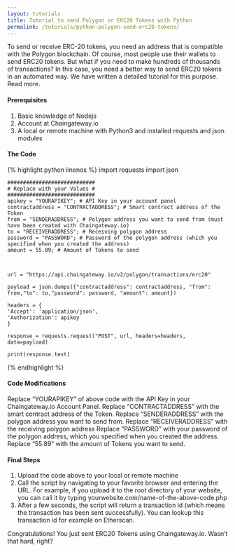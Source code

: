 ```yaml
---
layout: tutorials
title: Tutorial to send Polygon or ERC20 Tokens with Python
permalink: /tutorials/python-polygon-send-erc20-tokens/
---
```


To send or receive ERC-20 tokens, you need an address that is compatible with the Polygon blockchain. Of course, most people use their wallets to send ERC20 tokens. But what if you need to make hundreds of thousands of transactions? In this case, you need a better way to send ERC20 tokens in an automated way. We have written a detailed tutorial for this purpose. Read more.

#### Prerequisites

1. Basic knowledge of Nodejs
2. Account at Chaingateway.io
3. A local or remote machine with Python3 and installed requests and json modules

#### The Code

{% highlight python linenos %}
    import requests
    import json

    ############################
    # Replace with your Values #
    ############################
    apikey = "YOURAPIKEY"; # API Key in your account panel
    contractaddress = "CONTRACTADDRESS"; # Smart contract address of the Token
    from = "SENDERADDRESS"; # Polygon address you want to send from (must have been created with Chaingateway.io)
    to = "RECEIVERADDRESS"; # Receiving polygon address
    password = "PASSWORD"; # Password of the polygon address (which you specified when you created the address)
    amount = 55.89; # Amount of Tokens to send
    

    
    url = "https://api.chaingateway.io/v2/polygon/transactions/erc20"

    payload = json.dumps({"contractaddress": contractaddress, "from": from,"to": to,"password": password, "amount": amount})

    headers = {
    'Accept': 'application/json',
    'Authorization': apikey
    }

    response = requests.request("POST", url, headers=headers, data=payload)

    print(response.text)


{% endhighlight %}


#### Code Modifications

Replace “YOURAPIKEY” of above code with the API Key in your Chaingateway.io Account Panel.
Replace “CONTRACTADDRESS”  with the smart contract address of the Token.
Replace “SENDERADDRESS”  with the polygon address you want to send from.
Replace “RECEIVERADDRESS”  with the receiving polygon address
Replace “PASSWORD”  with your password of the polygon address, which you specified when you created the address.
Replace “55.89”  with the amount of Tokens you want to send.

#### Final Steps

1. Upload the code above to your local or remote machine
2. Call the script by navigating to your favorite browser and entering the URL. For example, if you upload it to the root directory of your website, you can call it by typing yourwebsite.com/name-of-the-above-code.php
3. After a few seconds, the script will return a transaction id (which means the transaction has been sent successfully). You can lookup this transaction id for example on Etherscan.

Congratulations! You just sent ERC20 Tokens using Chaingateway.io. Wasn’t that hard, right?